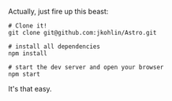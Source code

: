 Actually, just fire up this beast:

```
# Clone it!
git clone git@github.com:jkohlin/Astro.git

# install all dependencies
npm install

# start the dev server and open your browser
npm start
```
It's that easy.
